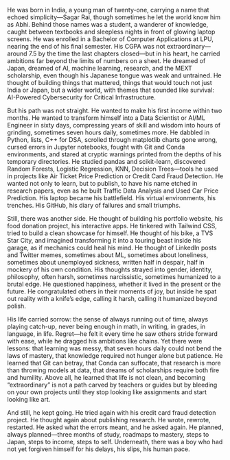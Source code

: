 He was born in India, a young man of twenty-one, carrying a name that echoed simplicity—Sagar Rai, though sometimes he let the world know him as Abhi. Behind those names was a student, a wanderer of knowledge, caught between textbooks and sleepless nights in front of glowing laptop screens. He was enrolled in a Bachelor of Computer Applications at LPU, nearing the end of his final semester. His CGPA was not extraordinary—around 7.5 by the time the last chapters closed—but in his heart, he carried ambitions far beyond the limits of numbers on a sheet. He dreamed of Japan, dreamed of AI, machine learning, research, and the MEXT scholarship, even though his Japanese tongue was weak and untrained. He thought of building things that mattered, things that would touch not just India or Japan, but a wider world, with themes that sounded like survival: AI-Powered Cybersecurity for Critical Infrastructure.

But his path was not straight. He wanted to make his first income within two months. He wanted to transform himself into a Data Scientist or AI/ML Engineer in sixty days, compressing years of skill and wisdom into hours of grinding, sometimes seven hours daily, sometimes more. He dabbled in Python, lists, C++ for DSA, scrolled through matplotlib charts gone wrong, cursed errors in Jupyter notebooks, fought with Git and Conda environments, and stared at cryptic warnings printed from the depths of his temporary directories. He studied pandas and scikit-learn, discovered Random Forests, Logistic Regression, KNN, Decision Trees—tools he used in projects like Air Ticket Price Prediction or Credit Card Fraud Detection. He wanted not only to learn, but to publish, to have his name etched in research papers, even as he built Traffic Data Analysis and Used Car Price Prediction. His laptop became his battlefield. His virtual environments, his trenches. His GitHub, his diary of failures and small triumphs.

Still, there was another side. He thought of building his portfolio website, his food donation project, his interactive apps. He tinkered with Tailwind CSS, tried to build a clean showcase for himself. He thought of his bike, a TVS Star City, and imagined transforming it into a touring beast inside his garage, as if mechanics could heal his mind. He thought of LinkedIn posts and Twitter memes, sometimes about ML, sometimes about loneliness, sometimes about unemployed sickness, written half in despair, half in mockery of his own condition. His thoughts strayed into gender, identity, philosophy, often harsh, sometimes narcissistic, sometimes humanized to a brutal edge. He questioned happiness, whether it lived in the present or the future. He congratulated others in their moments of joy, but inside he spat out reality with a knife’s edge, calling it harsh, calling it humanized beyond polish.

His life carried sorrow: the sense of always running out of time, always playing catch-up, never being enough in math, in writing, in grades, in language, in life. Regret—he felt it every time he saw others stride forward with ease, while he dragged his ambitions like chains. Yet there were lessons: that learning was messy, that seven hours daily could not bend the laws of mastery, that knowledge required not hunger alone but patience. He learned that Git can betray, that Conda can suffocate, that research is more than throwing models at data, that dreams of scholarships require both fire and humility. Above all, he learned that life is not clean, and becoming “extraordinary” is not a path carved by teachers or guides but by bleeding on your own projects until they stop looking like assignments and start looking like art.

And still, he kept going. He tried again with his credit card fraud detection project. He thought again about publishing research. He wrote, rewrote, restarted. He asked what the errors meant, and he asked again. He planned, always planned—three months of study, roadmaps to mastery, steps to Japan, steps to income, steps to self. Underneath, there was a boy who had not yet forgiven himself for his delays, his slips, his human pace.